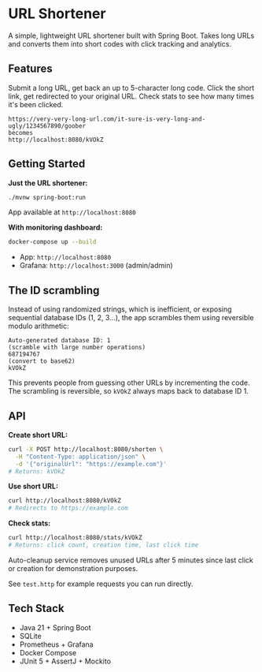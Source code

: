 # URL Shortener

A simple, lightweight URL shortener built with Spring Boot. Takes long URLs and converts them into short codes with
click tracking and analytics.

## Features

Submit a long URL, get back an up to 5-character long code. Click the short link, get redirected to your original URL.
Check stats to see how many times it's been clicked.

```
https://very-very-long-url.com/it-sure-is-very-long-and-ugly/1234567890/goober 
becomes 
http://localhost:8080/kVOkZ
```

## Getting Started

**Just the URL shortener:**

```bash
./mvnw spring-boot:run
```

App available at `http://localhost:8080`

**With monitoring dashboard:**

```bash
docker-compose up --build
```

- App: `http://localhost:8080`
- Grafana: `http://localhost:3000` (admin/admin)

## The ID scrambling

Instead of using randomized strings, which is inefficient, or exposing sequential database IDs (1, 2, 3...), the app
scrambles them using reversible modulo arithmetic:

```
Auto-generated database ID: 1 
(scramble with large number operations)
687194767
(convert to base62)
kVOkZ
```

This prevents people from guessing other URLs by incrementing the code. The scrambling is reversible, so `kVOkZ` always
maps back to database ID 1.

## API

**Create short URL:**

```bash
curl -X POST http://localhost:8080/shorten \
  -H "Content-Type: application/json" \
  -d '{"originalUrl": "https://example.com"}'
# Returns: kVOkZ
```

**Use short URL:**

```bash
curl http://localhost:8080/kVOkZ
# Redirects to https://example.com
```

**Check stats:**

```bash
curl http://localhost:8080/stats/kVOkZ
# Returns: click count, creation time, last click time
```

Auto-cleanup service removes unused URLs after 5 minutes since last click or creation for demonstration purposes.

See `test.http` for example requests you can run directly.

## Tech Stack

- Java 21 + Spring Boot
- SQLite
- Prometheus + Grafana
- Docker Compose
- JUnit 5 + AssertJ + Mockito